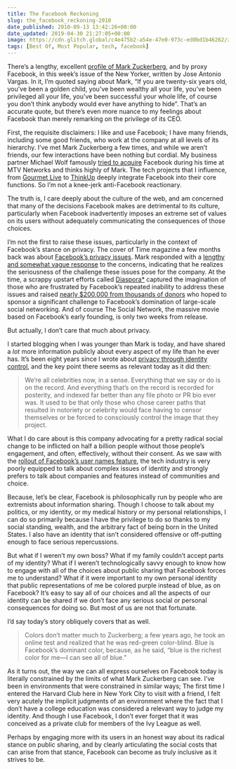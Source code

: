 ```yaml
---
title: The Facebook Reckoning
slug: the_facebook_reckoning-2010
date_published: 2010-09-13 13:42:26+00:00
date_updated: 2019-04-30 21:27:05+00:00
image: https://cdn.glitch.global/c4e475b2-a54e-47e0-973c-ed0bd1b46262/zuckerberg.jpg?v=1670812944977
tags: [Best Of, Most Popular, tech, facebook]
---
```

There’s a lengthy, excellent [profile of Mark Zuckerberg](http://www.newyorker.com/reporting/2010/09/20/100920fa_fact_vargas?currentPage=all), and by proxy Facebook, in this week’s issue of the New Yorker, written by Jose Antonio Vargas. In it, I’m quoted saying about Mark, “If you are twenty-six years old, you’ve been a golden child, you’ve been wealthy all your life, you’ve been privileged all your life, you’ve been successful your whole life, of course you don’t think anybody would ever have anything to hide”. That’s an accurate quote, but there’s even more nuance to my feelings about Facebook than merely remarking on the privilege of its CEO.

First, the requisite disclaimers: I like and use Facebook; I have many friends, including some good friends, who work at the company at all levels of its hierarchy. I’ve met Mark Zuckerberg a few times, and while we aren’t friends, our few interactions have been nothing but cordial. My business partner Michael Wolf famously [tried to acquire](http://techcrunch.com/2010/05/06/facebook-david-kirkpatrick/) Facebook during his time at MTV Networks and thinks highly of Mark. The tech projects that I influence, from [Gourmet Live](http://live.gourmet.com/) to [ThinkUp](http://expertlabs.org/thinkup.html) deeply integrate Facebook into their core functions. So I’m not a knee-jerk anti-Facebook reactionary.

The truth is, I care deeply about the culture of the web, and am concerned that many of the decisions Facebook makes are detrimental to its culture, particularly when Facebook inadvertently imposes an extreme set of values on its users without adequately communicating the consequences of those choices.

I’m not the first to raise these issues, particularly in the context of Facebook’s stance on privacy. The cover of Time magazine a few months back was about [Facebook’s privacy issues](http://www.time.com/time/business/article/0,8599,1990582,00.html). Mark responded with a [lengthy and somewhat vague response](http://www.washingtonpost.com/wp-dyn/content/article/2010/05/23/AR2010052303828.html) to the concerns, indicating that he realizes the seriousness of the challenge these issues pose for the company. At the time, a scrappy upstart efforts called [Diaspora*](http://joindiaspora.com/) captured the imagination of those who are frustrated by Facebook’s repeated inability to address these issues and raised [nearly $200,000 from thousands of donors](http://www.kickstarter.com/projects/196017994/diaspora-the-personally-controlled-do-it-all-distr?pos=4&amp;ref=spotlight) who hoped to sponsor a significant challenge to Facebook’s domination of large-scale social networking. And of course The Social Network, the massive movie based on Facebook’s early founding, is only two weeks from release.

But actually, I don’t care that much about privacy.

I started blogging when I was younger than Mark is today, and have shared a *lot* more information publicly about every aspect of my life than he ever has. It’s been eight years since I wrote about [privacy through identity control](/2002/12/16/privacy_through/), and the key point there seems as relevant today as it did then:

> We’re all celebrities now, in a sense. Everything that we say or do is on the record. And everything that’s on the record is recorded for posterity, and indexed far better than any file photo or PR bio ever was. It used to be that only those who chose career paths that resulted in notoriety or celebrity would face having to censor themselves or be forced to consciously control the image that they project.

What I do care about is this company advocating for a pretty radical social change to be inflicted on half a billion people without those people’s engagement, and often, effectively, without their consent. As we saw with the [rollout of Facebook’s user names feature](/2009/06/10/the_future_of_facebook_usernames/), the tech industry is very poorly equipped to talk about complex issues of identity and strongly prefers to talk about companies and features instead of communities and choice.

Because, let’s be clear, Facebook is philosophically run by people who are extremists about information sharing. Though I choose to talk about my politics, or my identity, or my medical history or my personal relationships, I can do so primarily because I have the privilege to do so thanks to my social standing, wealth, and the arbitrary fact of being born in the United States. I also have an identity that isn’t considered offensive or off-putting enough to face serious repercussions.

But what if I weren’t my own boss? What if my family couldn’t accept parts of my identity? What if I weren’t technologically savvy enough to know how to engage with all of the choices about public sharing that Facebook forces me to understand? What if it were important to my own personal identity that public representations of me be colored purple instead of blue, as on Facebook? It’s easy to say all of our choices and all the aspects of our identity can be shared if we don’t face any serious social or personal consequences for doing so. But most of us are not that fortunate.

I’d say today’s story obliquely covers that as well.

> Colors don’t matter much to Zuckerberg; a few years ago, he took an online test and realized that he was red-green color-blind. Blue is Facebook’s dominant color, because, as he said, “blue is the richest color for me—I can see all of blue.”

As it turns out, the way we can all express ourselves on Facebook today is literally constrained by the limits of what Mark Zuckerberg can see. I’ve been in environments that were constrained in similar ways; The first time I entered the Harvard Club here in New York City to visit with a friend, I felt very acutely the implicit judgments of an environment where the fact that I don’t have a college education was considered a relevant way to judge my identity. And though I use Facebook, I don’t ever forget that it was conceived as a private club for members of the Ivy League as well.

Perhaps by engaging more with its users in an honest way about its radical stance on public sharing, and by clearly articulating the social costs that can arise from that stance, Facebook can become as truly inclusive as it strives to be.
